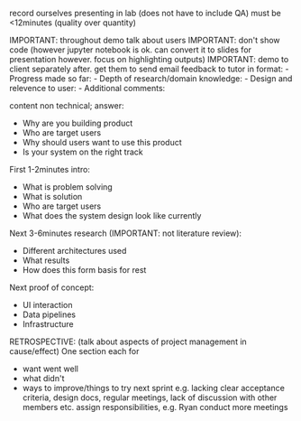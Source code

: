 <!-- SPDX-License-Identifier: zlib-acknowledgement -->
record ourselves presenting in lab (does not have to include QA)
must be <12minutes (quality over quantity)

IMPORTANT: throughout demo talk about users
IMPORTANT: don't show code 
(however jupyter notebook is ok. 
can convert it to slides for presentation however.
focus on highlighting outputs)
IMPORTANT: demo to client separately after. 
           get them to send email feedback to tutor in format:
        - Progress made so far:
        - Depth of research/domain knowledge:
        - Design and relevence to user:
        - Additional comments:

content non technical; answer:
  - Why are you building product
  - Who are target users
  - Why should users want to use this product
  - Is your system on the right track

First 1-2minutes intro:
  - What is problem solving
  - What is solution
  - Who are target users
  - What does the system design look like currently

Next 3-6minutes research (IMPORTANT: not literature review):
  - Different architectures used
  - What results
  - How does this form basis for rest

Next proof of concept:
  - UI interaction
  - Data pipelines
  - Infrastructure


RETROSPECTIVE: (talk about aspects of project management in cause/effect)
One section each for 
  - want went well
  - what didn't
  - ways to improve/things to try next sprint
  e.g. lacking clear acceptance criteria, design docs, regular meetings, lack of discussion with other members etc.
  assign responsibilities, e.g. Ryan conduct more meetings
